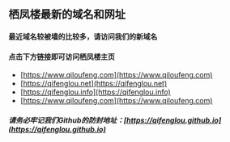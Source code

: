## 栖凤楼最新的域名和网址



#### 最近域名较被墙的比较多，请访问我们的新域名
#### 点击下方链接即可访问栖凤楼主页


* [https://www.qiloufeng.com](https://www.qiloufeng.com)
* [https://qifenglou.net](https://qifenglou.net)
* [https://qifenglou.info](https://qifenglou.info)
* [https://www.qiloufeng.com](https://www.qiloufeng.com)


##### 请务必牢记我们Github的防封地址：[https://qifenglou.github.io](https://qifenglou.github.io)
